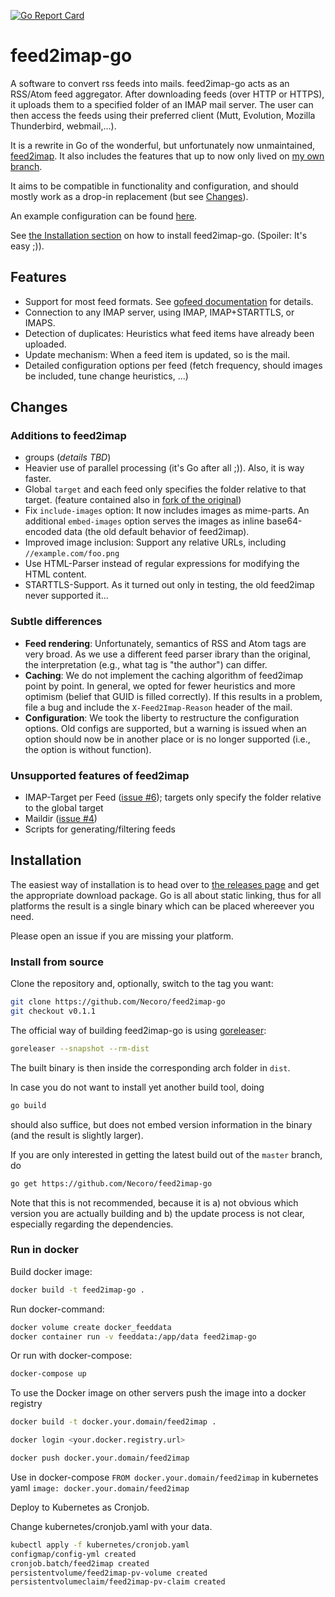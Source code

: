[![Go Report Card](https://goreportcard.com/badge/github.com/Necoro/feed2imap-go)](https://goreportcard.com/report/github.com/Necoro/feed2imap-go)

# feed2imap-go

A software to convert rss feeds into mails. feed2imap-go acts as an RSS/Atom feed aggregator. After downloading feeds 
(over HTTP or HTTPS), it uploads them to a specified folder of an IMAP mail server. The user can then access the feeds 
using their preferred client (Mutt, Evolution, Mozilla Thunderbird, webmail,...).

It is a rewrite in Go of the wonderful, but unfortunately now unmaintained, [feed2imap](https://github.com/feed2imap/feed2imap).
It also includes the features that up to now only lived on [my own branch][nec].

It aims to be compatible in functionality and configuration, and should mostly work as a drop-in replacement 
(but see [Changes](#changes)).

An example configuration can be found [here](config.yml.example).

See [the Installation section](#installation) on how to install feed2imap-go. (Spoiler: It's easy ;)).

## Features

* Support for most feed formats. See [gofeed documentation](https://github.com/mmcdole/gofeed/blob/master/README.md#features) 
for details.
* Connection to any IMAP server, using IMAP, IMAP+STARTTLS, or IMAPS.
* Detection of duplicates: Heuristics what feed items have already been uploaded.
* Update mechanism: When a feed item is updated, so is the mail.
* Detailed configuration options per feed (fetch frequency, should images be included, tune change heuristics, ...)

## Changes

### Additions to feed2imap

* groups (_details TBD_)
* Heavier use of parallel processing (it's Go after all ;)). Also, it is way faster.
* Global `target` and each feed only specifies the folder relative to that target. 
(feature contained also in [fork of the original][nec]) 
* Fix `include-images` option: It now includes images as mime-parts. An additional `embed-images` option serves the images 
as inline base64-encoded data (the old default behavior of feed2imap).
* Improved image inclusion: Support any relative URLs, including `//example.com/foo.png`
* Use HTML-Parser instead of regular expressions for modifying the HTML content.
* STARTTLS-Support. As it turned out only in testing, the old feed2imap never supported it...

### Subtle differences

* **Feed rendering**: Unfortunately, semantics of RSS and Atom tags are very broad. As we use a different feed parser 
ibrary than the original, the interpretation (e.g., what tag is "the author") can differ.
* **Caching**: We do not implement the caching algorithm of feed2imap point by point. In general, we opted for fewer 
heuristics and more optimism (belief that GUID is filled correctly). If this results in a problem, file a bug and include the `X-Feed2Imap-Reason` header of the mail.
* **Configuration**: We took the liberty to restructure the configuration options. Old configs are supported, but a 
warning is issued when an option should now be in another place or is no longer supported (i.e., the option is without function).

### Unsupported features of feed2imap

* IMAP-Target per Feed ([issue #6][i6]); targets only specify the folder relative to the global target
* Maildir ([issue #4][i4])
* Scripts for generating/filtering feeds

## Installation

The easiest way of installation is to head over to [the releases page](https://github.com/Necoro/feed2imap-go/releases/latest)
and get the appropriate download package. Go is all about static linking, thus for all platforms the result is a single
binary which can be placed whereever you need.

Please open an issue if you are missing your platform.

### Install from source

Clone the repository and, optionally, switch to the tag you want:
````bash
git clone https://github.com/Necoro/feed2imap-go
git checkout v0.1.1
````

The official way of building feed2imap-go is using [goreleaser](https://github.com/goreleaser/goreleaser):
````bash
goreleaser --snapshot --rm-dist
````
The built binary is then inside the corresponding arch folder in `dist`.

In case you do not want to install yet another build tool, doing
````bash
go build
````
should also suffice, but does not embed version information in the binary (and the result is slightly larger).

If you are only interested in getting the latest build out of the `master` branch, do
````bash
go get https://github.com/Necoro/feed2imap-go
````
Note that this is not recommended, because it is a) not obvious which version you are actually building
and b) the update process is not clear, especially regarding the dependencies.


### Run in docker

Build docker image:

````bash
docker build -t feed2imap-go .
````

Run docker-command:

````bash
docker volume create docker_feeddata
docker container run -v feeddata:/app/data feed2imap-go
````

Or run with docker-compose:

````bash
docker-compose up
````

To use the Docker image on other servers push the image into a docker registry

````bash
docker build -t docker.your.domain/feed2imap .

docker login <your.docker.registry.url>

docker push docker.your.domain/feed2imap
````

Use in docker-compose `FROM docker.your.domain/feed2imap` in kubernetes yaml `image: docker.your.domain/feed2imap` 

Deploy to Kubernetes as Cronjob. 

Change kubernetes/cronjob.yaml with your data. 

````bash
kubectl apply -f kubernetes/cronjob.yaml
configmap/config-yml created
cronjob.batch/feed2imap created
persistentvolume/feed2imap-pv-volume created
persistentvolumeclaim/feed2imap-pv-claim created
````

[i6]: https://github.com/Necoro/feed2imap-go/issues/6
[i4]: https://github.com/Necoro/feed2imap-go/issues/4
[i9]: https://github.com/Necoro/feed2imap-go/issues/9
[nec]: https://github.com/Necoro/feed2imap
